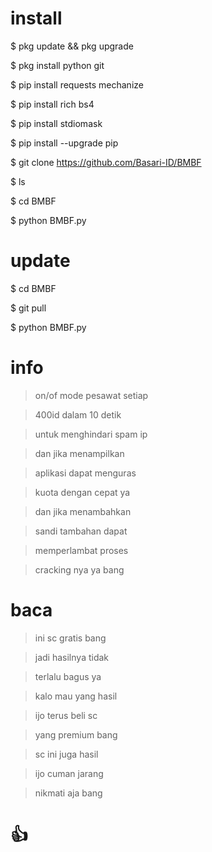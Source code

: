# install

$ pkg update && pkg upgrade

$ pkg install python git

$ pip install requests mechanize

$ pip install rich bs4

$ pip install stdiomask

$ pip install --upgrade pip

$ git clone https://github.com/Basari-ID/BMBF

$ ls

$ cd BMBF

$ python BMBF.py

# update

$ cd BMBF

$ git pull

$ python BMBF.py

# info

> on/of mode pesawat setiap

> 400id dalam 10 detik

> untuk menghindari spam ip

> dan jika menampilkan

> aplikasi dapat menguras

> kuota dengan cepat ya

> dan jika menambahkan

> sandi tambahan dapat

> memperlambat proses

> cracking nya ya bang

# baca

> ini sc gratis bang

> jadi hasilnya tidak

> terlalu bagus ya

> kalo mau yang hasil

> ijo terus beli sc

> yang premium bang

> sc ini juga hasil

> ijo cuman jarang 

> nikmati aja bang

# 👍
